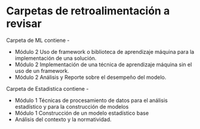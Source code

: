 # Carpetas de retroalimentación a revisar

Carpeta de ML contiene - 

- Módulo 2 Uso de framework o biblioteca de aprendizaje máquina para la implementación de una solución.
- Módulo 2 Implementación de una técnica de aprendizaje máquina sin el uso de un framework.
- Módulo 2 Análisis y Reporte sobre el desempeño del modelo.


Carpeta de Estadistica contiene - 

- Módulo 1 Técnicas de procesamiento de datos para el análisis estadístico y para la construcción de modelos 
- Módulo 1 Construcción de un modelo estadístico base
- Análisis del contexto y la normatividad.
